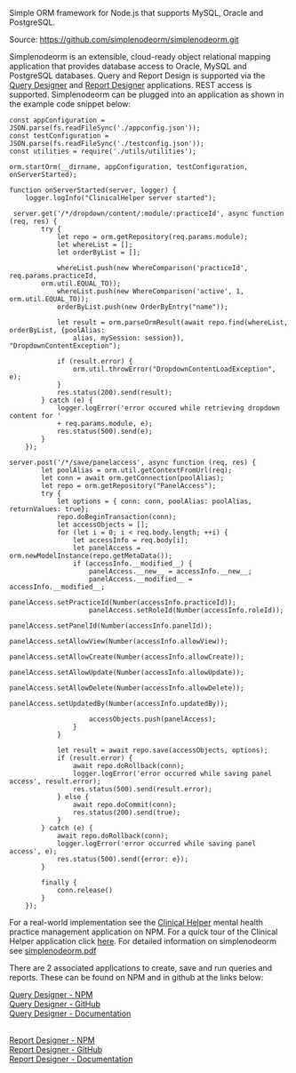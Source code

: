 Simple ORM framework for Node.js that supports MySQL, Oracle and PostgreSQL.

Source:
https://github.com/simplenodeorm/simplenodeorm.git

Simplenodeorm is an extensible, cloud-ready object relational mapping application that provides database access to Oracle, 
MySQL and PostgreSQL databases. Query and Report Design is supported via the <a href="https://github.com/simplenodeorm/simplenodedesigner/blob/master/public/docs/qdesigner-full.pdf" target="_blank">Query Designer</a> and <a href="https://github.com/simplenodeorm/simplenodereport/blob/master/public/docs/rdesigner-full.pdf" target="_blank">Report Designer</a> applications. 
REST access is supported. Simplenodeorm can be plugged into an application as shown in the example code snippet below:

```
const appConfiguration = JSON.parse(fs.readFileSync('./appconfig.json'));
const testConfiguration = JSON.parse(fs.readFileSync('./testconfig.json'));
const utilities = require('./utils/utilities');

orm.startOrm(__dirname, appConfiguration, testConfiguration, onServerStarted);

function onServerStarted(server, logger) {
    logger.logInfo("ClinicalHelper server started");

 server.get('/*/dropdown/content/:module/:practiceId', async function (req, res) {
        try {
            let repo = orm.getRepository(req.params.module);
            let whereList = [];
            let orderByList = [];

            whereList.push(new WhereComparison('practiceId', req.params.practiceId,
 		orm.util.EQUAL_TO));
            whereList.push(new WhereComparison('active', 1, orm.util.EQUAL_TO));
            orderByList.push(new OrderByEntry("name"));

            let result = orm.parseOrmResult(await repo.find(whereList, orderByList, {poolAlias: 
				alias, mySession: session}), "DropdownContentException");

            if (result.error) {
                orm.util.throwError("DropdownContentLoadException", e);
            }
            res.status(200).send(result);
        } catch (e) {
            logger.logError('error occured while retrieving dropdown content for ' 
			+ req.params.module, e);
            res.status(500).send(e);
        }
    });

server.post('/*/save/panelaccess', async function (req, res) {
        let poolAlias = orm.util.getContextFromUrl(req);
        let conn = await orm.getConnection(poolAlias);
        let repo = orm.getRepository("PanelAccess");
        try {
            let options = { conn: conn, poolAlias: poolAlias, returnValues: true};
            repo.doBeginTransaction(conn);
            let accessObjects = [];
            for (let i = 0; i < req.body.length; ++i) {
                let accessInfo = req.body[i];
                let panelAccess = orm.newModelInstance(repo.getMetaData());
                if (accessInfo.__modified__) {
                    panelAccess.__new__ = accessInfo.__new__;
                    panelAccess.__modified__ = accessInfo.__modified__;
                    panelAccess.setPracticeId(Number(accessInfo.practiceId));
                    panelAccess.setRoleId(Number(accessInfo.roleId));
                    panelAccess.setPanelId(Number(accessInfo.panelId));
                    panelAccess.setAllowView(Number(accessInfo.allowView));
                    panelAccess.setAllowCreate(Number(accessInfo.allowCreate));
                    panelAccess.setAllowUpdate(Number(accessInfo.allowUpdate));
                    panelAccess.setAllowDelete(Number(accessInfo.allowDelete));
                    panelAccess.setUpdatedBy(Number(accessInfo.updatedBy));

                    accessObjects.push(panelAccess);
                }
            }

            let result = await repo.save(accessObjects, options);
            if (result.error) {
                await repo.doRollback(conn);
                logger.logError('error occurred while saving panel access', result.error);
                res.status(500).send(result.error);
            } else {
                await repo.doCommit(conn);
                res.status(200).send(true);
            }
        } catch (e) {
            await repo.doRollback(conn);
            logger.logError('error occurred while saving panel access', e);
            res.status(500).send({error: e});
        }

        finally {
            conn.release()
        }
    });
```
For a real-world implementation see the <a href="https://www.npmjs.com/package/@clinicalhelper/clinicalhelper" target="_blank">Clinical Helper</a> mental health practice management application on NPM. 
For a quick tour of the Clinical Helper application click <a href="https://github.com/clinicalhelper/clinicalhelperclient/blob/master/public/docs/quicktour.pdf" target="_blank">here</a>.
For detailed information on simplenodeorm see <a href="https://github.com/simplenodeorm/simplenodeorm/blob/master/simplenodeorm.pdf" target="_blank">simplenodeorm.pdf</a>

There are 2 associated applications to create, save and run queries and reports. These can be found on NPM and in github at the links below:

<a href="https://www.npmjs.com/package/@simplenodeorm/simplenodedesigner" target="_blank">Query Designer - NPM</a><br />
<a href="https://github.com/simplenodeorm/simplenodedesigner" target="_blank">Query Designer - GitHub</a><br />
<a href="https://github.com/simplenodeorm/simplenodedesigner/blob/master/public/docs/qdesigner-full.pdf" target="_blank">Query Designer - Documentation</a><br /><br />

<a href="https://www.npmjs.com/package/@simplenodeorm/simplenodereport" target="_blank">Report Designer - NPM</a><br />
<a href="https://github.com/simplenodeorm/simplenodereport" target="_blank">Report Designer - GitHub</a><br />
<a href="https://github.com/simplenodeorm/simplenodereport/blob/master/public/docs/rdesigner-full.pdf" target="_blank">Report Designer - Documentation</a>


